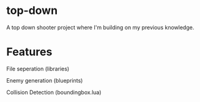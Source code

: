 # top-down
A top down shooter project where I'm building on my previous knowledge.

# Features
File seperation (libraries)

Enemy generation (blueprints)

Collision Detection (boundingbox.lua)
